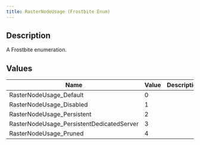 ```yaml
---
title: RasterNodeUsage (Frostbite Enum)
---
```

## Description

A Frostbite enumeration.

## Values

| Name                                       | Value | Description |
| ------------------------------------------ | ----- | ----------- |
| RasterNodeUsage\_Default                   | 0     |             |
| RasterNodeUsage\_Disabled                  | 1     |             |
| RasterNodeUsage\_Persistent                | 2     |             |
| RasterNodeUsage\_PersistentDedicatedServer | 3     |             |
| RasterNodeUsage\_Pruned                    | 4     |             |
